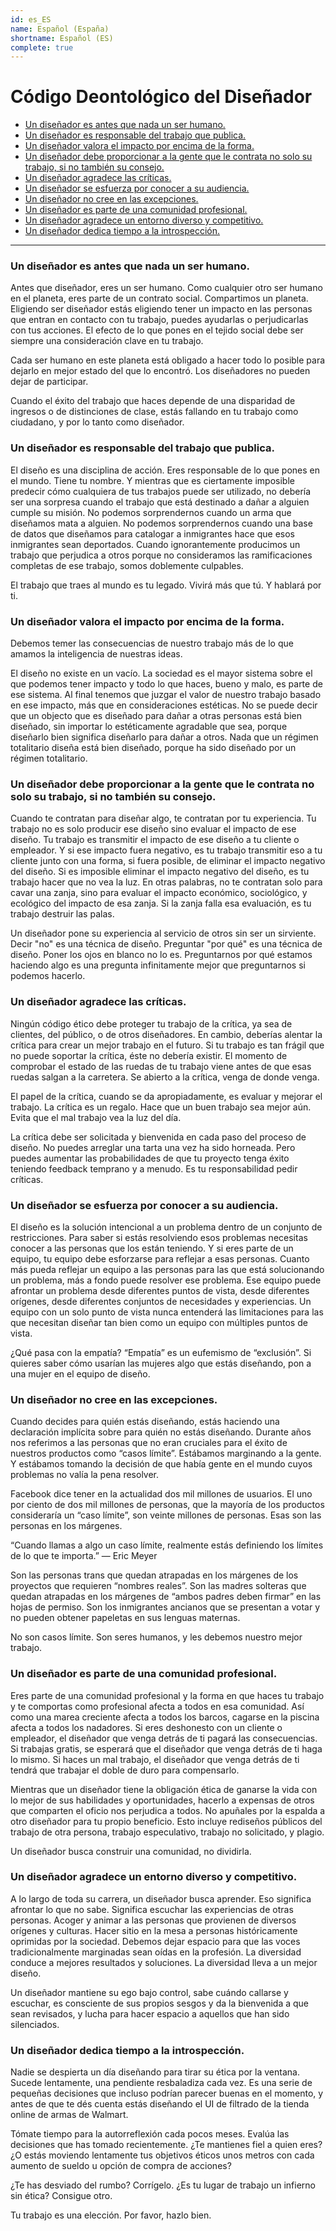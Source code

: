 ```yaml
---
id: es_ES
name: Español (España)
shortname: Español (ES)
complete: true
---
```


# Código Deontológico del Diseñador

* [Un diseñador es antes que nada un ser humano.](#un-diseñador-es-antes-que-nada-un-ser-humano)
* [Un diseñador es responsable del trabajo que publica.](#un-diseñador-es-responsable-del-trabajo-que-publica)
* [Un diseñador valora el impacto por encima de la forma.](#un-diseñador-valora-el-impacto-por-encima-de-la-forma)
* [Un diseñador debe proporcionar a la gente que le contrata no solo su trabajo, si no también su consejo.](#un-diseñador-debe-proporcionar-a-la-gente-que-le-contrata-no-solo-su-trabajo-si-no-también-su-consejo)
* [Un diseñador agradece las críticas.](#un-diseñador-agradece-las-críticas)
* [Un diseñador se esfuerza por conocer a su audiencia.](#un-diseñador-se-esfuerza-por-conocer-a-su-audiencia)
* [Un diseñador no cree en las excepciones.](#un-diseñador-no-cree-en-las-excepciones)
* [Un diseñador es parte de una comunidad profesional.](#un-diseñador-es-parte-de-una-comunidad-profesional)
* [Un diseñador agradece un entorno diverso y competitivo.](#un-diseñador-agradece-un-entorno-diverso-y-competitivo)
* [Un diseñador dedica tiempo a la introspección.](#un-diseñador-dedica-tiempo-a-la-introspección)

***

### Un diseñador es antes que nada un ser humano.

Antes que diseñador, eres un ser humano. Como cualquier otro ser humano en el planeta, eres parte de un contrato social. Compartimos un planeta. Eligiendo ser diseñador estás eligiendo tener un impacto en las personas que entran en contacto con tu trabajo, puedes ayudarlas o perjudicarlas con tus acciones. El efecto de lo que pones en el tejido social debe ser siempre una consideración clave en tu trabajo.

Cada ser humano en este planeta está obligado a hacer todo lo posible para dejarlo en mejor estado del que lo encontró. Los diseñadores no pueden dejar de participar.

Cuando el éxito del trabajo que haces depende de una disparidad de ingresos o de distinciones de clase, estás fallando en tu trabajo como ciudadano, y por lo tanto como diseñador.

### Un diseñador es responsable del trabajo que publica.

El diseño es una disciplina de acción. Eres responsable de lo que pones en el mundo. Tiene tu nombre. Y mientras que es ciertamente imposible predecir cómo cualquiera de tus trabajos puede ser utilizado, no debería ser una sorpresa cuando el trabajo que está destinado a dañar a alguien cumple su misión. No podemos sorprendernos cuando un arma que diseñamos mata a alguien. No podemos sorprendernos cuando una base de datos que diseñamos para catalogar a inmigrantes hace que esos inmigrantes sean deportados. Cuando ignorantemente producimos un trabajo que perjudica a otros porque no consideramos las ramificaciones completas de ese trabajo, somos doblemente culpables.

El trabajo que traes al mundo es tu legado. Vivirá más que tú. Y hablará por ti.

### Un diseñador valora el impacto por encima de la forma.

Debemos temer las consecuencias de nuestro trabajo más de lo que amamos la inteligencia de nuestras ideas.

El diseño no existe en un vacío. La sociedad es el mayor sistema sobre el que podemos tener impacto y todo lo que haces, bueno y malo, es parte de ese sistema. Al final tenemos que juzgar el valor de nuestro trabajo basado en ese impacto, más que en consideraciones estéticas. No se puede decir que un objecto que es diseñado para dañar a otras personas está bien diseñado, sin importar lo estéticamente agradable que sea, porque diseñarlo bien significa diseñarlo para dañar a otros. Nada que un régimen totalitario diseña está bien diseñado, porque ha sido diseñado por un régimen totalitario.

### Un diseñador debe proporcionar a la gente que le contrata no solo su trabajo, si no también su consejo.

Cuando te contratan para diseñar algo, te contratan por tu experiencia. Tu trabajo no es solo producir ese diseño sino evaluar el impacto de ese diseño. Tu trabajo es transmitir el impacto de ese diseño a tu cliente o empleador. Y si ese impacto fuera negativo, es tu trabajo transmitir eso a tu cliente junto con una forma, si fuera posible, de eliminar el impacto negativo del diseño. Si es imposible eliminar el impacto negativo del diseño, es tu trabajo hacer que no vea la luz. En otras palabras, no te contratan solo para cavar una zanja, sino para evaluar el impacto económico, sociológico, y ecológico del impacto de esa zanja. Si la zanja falla esa evaluación, es tu trabajo destruir las palas.

Un diseñador pone su experiencia al servicio de otros sin ser un sirviente. Decir "no" es una técnica de diseño. Preguntar "por qué" es una técnica de diseño. Poner los ojos en blanco no lo es. Preguntarnos por qué estamos haciendo algo es una pregunta infinitamente mejor que preguntarnos si podemos hacerlo.

### Un diseñador agradece las críticas.

Ningún código ético debe proteger tu trabajo de la crítica, ya sea de clientes, del público, o de otros diseñadores. En cambio, deberías alentar la crítica para crear un mejor trabajo en el futuro. Si tu trabajo es tan frágil que no puede soportar la crítica, éste no debería existir. El momento de comprobar el estado de las ruedas de tu trabajo viene antes de que esas ruedas salgan a la carretera. Se abierto a la crítica, venga de donde venga.

El papel de la crítica, cuando se da apropiadamente, es evaluar y mejorar el trabajo. La crítica es un regalo. Hace que un buen trabajo sea mejor aún. Evita que el mal trabajo vea la luz del día.

La crítica debe ser solicitada y bienvenida en cada paso del proceso de diseño. No puedes arreglar una tarta una vez ha sido horneada. Pero puedes aumentar las probabilidades de que tu proyecto tenga éxito teniendo feedback temprano y a menudo. Es tu responsabilidad pedir críticas.

### Un diseñador se esfuerza por conocer a su audiencia.

El diseño es la solución intencional a un problema dentro de un conjunto de restricciones. Para saber si estás resolviendo esos problemas necesitas conocer a las personas que los están teniendo. Y si eres parte de un equipo, tu equipo debe esforzarse para reflejar a esas personas. Cuanto más pueda reflejar un equipo a las personas para las que está solucionando un problema, más a fondo puede resolver ese problema. Ese equipo puede afrontar un problema desde diferentes puntos de vista, desde diferentes orígenes, desde diferentes conjuntos de necesidades y experiencias. Un equipo con un solo punto de vista nunca entenderá las limitaciones para las que necesitan diseñar tan bien como un equipo con múltiples puntos de vista.

¿Qué pasa con la empatía? “Empatía” es un eufemismo de “exclusión”. Si quieres saber cómo usarían las mujeres algo que estás diseñando, pon a una mujer en el equipo de diseño.

### Un diseñador no cree en las excepciones.

Cuando decides para quién estás diseñando, estás haciendo una declaración implícita sobre para quién no estás diseñando. Durante años nos referimos a las personas que no eran cruciales para el éxito de nuestros productos como “casos límite”. Estábamos marginando a la gente. Y estábamos tomando la decisión de que había gente en el mundo cuyos problemas no valía la pena resolver.

Facebook dice tener en la actualidad dos mil millones de usuarios. El uno por ciento de dos mil millones de personas, que la mayoría de los productos consideraría un “caso límite”, son veinte millones de personas. Esas son las personas en los márgenes.

“Cuando llamas a algo un caso límite, realmente estás definiendo los límites de lo que te importa.” — Eric Meyer

Son las personas trans que quedan atrapadas en los márgenes de los proyectos que requieren “nombres reales”. Son las madres solteras que quedan atrapadas en los márgenes de “ambos padres deben firmar” en las hojas de permiso. Son los inmigrantes ancianos que se presentan a votar y no pueden obtener papeletas en sus lenguas maternas.

No son casos límite. Son seres humanos, y les debemos nuestro mejor trabajo.

### Un diseñador es parte de una comunidad profesional.

Eres parte de una comunidad profesional y la forma en que haces tu trabajo y te comportas como profesional afecta a todos en esa comunidad. Así como una marea creciente afecta a todos los barcos, cagarse en la piscina afecta a todos los nadadores. Si eres deshonesto con un cliente o empleador, el diseñador que venga detrás de ti pagará las consecuencias. Si trabajas gratis, se esperará que el diseñador que venga detrás de ti haga lo mismo. Si haces un mal trabajo, el diseñador que venga detrás de ti tendrá que trabajar el doble de duro para compensarlo.

Mientras que un diseñador tiene la obligación ética de ganarse la vida con lo mejor de sus habilidades y oportunidades, hacerlo a expensas de otros que comparten el oficio nos perjudica a todos. No apuñales por la espalda a otro diseñador para tu propio beneficio. Esto incluye rediseños públicos del trabajo de otra persona, trabajo especulativo, trabajo no solicitado, y plagio.

Un diseñador busca construir una comunidad, no dividirla.

### Un diseñador agradece un entorno diverso y competitivo.

A lo largo de toda su carrera, un diseñador busca aprender. Eso significa afrontar lo que no sabe. Significa escuchar las experiencias de otras personas. Acoger y animar a las personas que provienen de diversos orígenes y culturas. Hacer sitio en la mesa a personas históricamente oprimidas por la sociedad. Debemos dejar espacio para que las voces tradicionalmente marginadas sean oídas en la profesión. La diversidad conduce a mejores resultados y soluciones. La diversidad lleva a un mejor diseño.

Un diseñador mantiene su ego bajo control, sabe cuándo callarse y escuchar, es consciente de sus propios sesgos y da la bienvenida a que sean revisados, y lucha para hacer espacio a aquellos que han sido silenciados.

### Un diseñador dedica tiempo a la introspección.

Nadie se despierta un día diseñando para tirar su ética por la ventana. Sucede lentamente, una pendiente resbaladiza cada vez. Es una serie de pequeñas decisiones que incluso podrían parecer buenas en el momento, y antes de que te dés cuenta estás diseñando el UI de filtrado de la tienda online de armas de Walmart.

Tómate tiempo para la autorreflexión cada pocos meses. Evalúa las decisiones que has tomado recientemente. ¿Te mantienes fiel a quien eres? ¿O estás moviendo lentamente tus objetivos éticos unos metros con cada aumento de sueldo u opción de compra de acciones?

¿Te has desviado del rumbo? Corrígelo. ¿Es tu lugar de trabajo un infierno sin ética? Consigue otro.

Tu trabajo es una elección. Por favor, hazlo bien.
